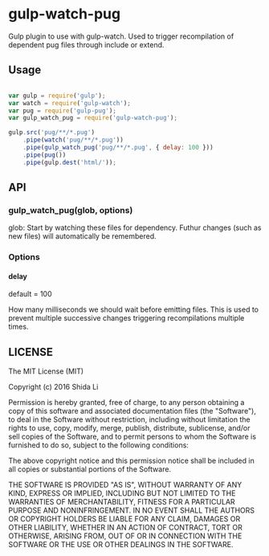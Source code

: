 gulp-watch-pug
===========

Gulp plugin to use with gulp-watch. Used to trigger recompilation of dependent pug files through include or extend.

Usage
---
```javascript

var gulp = require('gulp');
var watch = require('gulp-watch');
var pug = require('gulp-pug');
var gulp_watch_pug = require('gulp-watch-pug');

gulp.src('pug/**/*.pug')
    .pipe(watch('pug/**/*.pug'))
    .pipe(gulp_watch_pug('pug/**/*.pug', { delay: 100 }))
    .pipe(pug())
    .pipe(gulp.dest('html/'));

```

API
---

### gulp_watch_pug(glob, options)

glob: Start by watching these files for dependency. Futhur changes (such as new files) will automatically be remembered.

### Options

#### delay

default = 100

How many milliseconds we should wait before emitting files.
This is used to prevent multiple successive changes triggering recompilations multiple times.

LICENSE
-------

The MIT License (MIT)

Copyright (c) 2016 Shida Li

Permission is hereby granted, free of charge, to any person obtaining a copy of this software and associated documentation files (the "Software"), to deal in the Software without restriction, including without limitation the rights to use, copy, modify, merge, publish, distribute, sublicense, and/or sell copies of the Software, and to permit persons to whom the Software is furnished to do so, subject to the following conditions:

The above copyright notice and this permission notice shall be included in all copies or substantial portions of the Software.

THE SOFTWARE IS PROVIDED "AS IS", WITHOUT WARRANTY OF ANY KIND, EXPRESS OR IMPLIED, INCLUDING BUT NOT LIMITED TO THE WARRANTIES OF MERCHANTABILITY, FITNESS FOR A PARTICULAR PURPOSE AND NONINFRINGEMENT. IN NO EVENT SHALL THE AUTHORS OR COPYRIGHT HOLDERS BE LIABLE FOR ANY CLAIM, DAMAGES OR OTHER LIABILITY, WHETHER IN AN ACTION OF CONTRACT, TORT OR OTHERWISE, ARISING FROM, OUT OF OR IN CONNECTION WITH THE SOFTWARE OR THE USE OR OTHER DEALINGS IN THE SOFTWARE.
